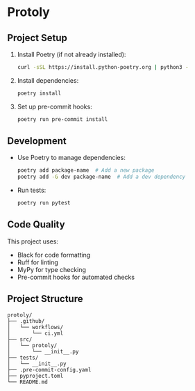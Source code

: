 # Protoly

## Project Setup

1. Install Poetry (if not already installed):
   ```bash
   curl -sSL https://install.python-poetry.org | python3 -
   ```

2. Install dependencies:
   ```bash
   poetry install
   ```

3. Set up pre-commit hooks:
   ```bash
   poetry run pre-commit install
   ```

## Development

- Use Poetry to manage dependencies:
  ```bash
  poetry add package-name  # Add a new package
  poetry add -G dev package-name  # Add a dev dependency
  ```

- Run tests:
  ```bash
  poetry run pytest
  ```

## Code Quality

This project uses:
- Black for code formatting
- Ruff for linting
- MyPy for type checking
- Pre-commit hooks for automated checks

## Project Structure

```
protoly/
├── .github/
│   └── workflows/
│       └── ci.yml
├── src/
│   └── protoly/
│       └── __init__.py
├── tests/
│   └── __init__.py
├── .pre-commit-config.yaml
├── pyproject.toml
└── README.md
```
